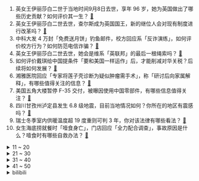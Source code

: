 1. 英女王伊丽莎白二世于当地时间9月8日去世，享年 96 岁，她为英国做出了哪些历史贡献？如何评价其一生？ [:link:](https://www.zhihu.com/question/552517829)
2. 英女王伊丽莎白二世去世，查尔斯成为英国国王，新的继位人会对现有制度进行改革吗？ [:link:](https://www.zhihu.com/question/552518374)
3. 中科大发 4 万封「免费送月饼」钓鱼邮件，校方回应系「反诈演练」，如何评价校方行为？如何防范电信诈骗？ [:link:](https://www.zhihu.com/question/552415913)
4. 英女王伊丽莎白二世去世，她会是维系「英联邦」的最后一根绳索吗？ [:link:](https://www.zhihu.com/question/552518021)
5. 如何评价戴琪给中国提条件「要和美国一样运作」后，才能削减对华关税？后续将如何发展？ [:link:](https://www.zhihu.com/question/552440564)
6. 湘雅医院回应「专家将莲子壳诊断为疑似肿瘤需手术」，称「研讨后向家属解释」，有哪些值得关注的信息？ [:link:](https://www.zhihu.com/question/552475826)
7. 美国五角大楼暂停 F-35 交付，被曝因使用中国零部件，有哪些信息值得关注？ [:link:](https://www.zhihu.com/question/552401716)
8. 四川甘孜州泸定县发生 6.8 级地震，目前当地情况如何？你所在的地区有震感吗？ [:link:](https://www.zhihu.com/question/551889682)
9. 瑞士冬季室内供暖温度超 19 度重则可判 3 年，你对该法律有哪些看法？ [:link:](https://www.zhihu.com/question/552300295)
10. 女生海底捞就餐时「噎食身亡」，门店回应「全力配合调查」，事故原因是什么？噎食时有哪些自救办法？ [:link:](https://www.zhihu.com/question/552448534)
<details>
<summary>11 ~ 20</summary>

11. 如何看待画家方力钧画的袁隆平？是否涉嫌丑化袁隆平？ [:link:](https://www.zhihu.com/question/552458975)
12. 如何看待曹德旺谈特斯拉在华建厂时说“中国人还剩下吃苦耐劳的精神，可以在国际上与人竞争”？ [:link:](https://www.zhihu.com/question/552430765)
13. 美媒称查尔斯继位成为英国国王，他能否赢得英国民众的爱戴并接得住女王的重担？ [:link:](https://www.zhihu.com/question/552519279)
14. 如何看待中国运营商不支持美版iPhone14? [:link:](https://www.zhihu.com/question/552477455)
15. 湘雅医院专家将莲子壳诊断为肿瘤，要求住院做手术，如何看待此事？涉事医生要承担哪些法律责任？ [:link:](https://www.zhihu.com/question/552378165)
16. 普京称「国际关系体系已发生不可逆转的结构性变化」，如何解读？变化表现在哪些方面？ [:link:](https://www.zhihu.com/question/552367732)
17. 你怎么看打《王者荣耀》从头到尾只玩一个英雄的人？ [:link:](https://www.zhihu.com/question/299758752)
18. 孩子爱看杂书，却不爱读经典书籍，应该如何进行引导？ [:link:](https://www.zhihu.com/question/550479230)
19. 2022 年「雨果奖」揭晓，大奖又一次全是女作者，这一结果是为了迎合「政治正确」吗？哪些信息值得关注？ [:link:](https://www.zhihu.com/question/552115363)
20. 22-23 赛季欧联曼联0:1皇家社会，如何评价这场比赛？ [:link:](https://www.zhihu.com/question/552521596)
</details>
<details>
<summary>21 ~ 30</summary>

21. 韩国地方政府安排农村男性与东南亚女留学生相亲，引发较大争议后被叫停，如何看待此事？ [:link:](https://www.zhihu.com/question/552490719)
22. 如何看待由LPL官方授权的选手卡即将发售？99元一包的价格你会买吗？ [:link:](https://www.zhihu.com/question/552409219)
23. 俄罗斯为什么不强攻占领哈尔科夫？ [:link:](https://www.zhihu.com/question/552413678)
24. 如何评价 hanser ？ [:link:](https://www.zhihu.com/question/546605522)
25. AirPods Pro2 发布的同时还推出一根挂绳，售价 98 元，会像当时的「抛光布」一样真香吗？ [:link:](https://www.zhihu.com/question/552405727)
26. 我们人类文明最终要去向哪里? [:link:](https://www.zhihu.com/question/549137630)
27. 《苍兰诀》改编的真的比原著好吗？ [:link:](https://www.zhihu.com/question/550009350)
28. 读专科会有前途吗? [:link:](https://www.zhihu.com/question/552417708)
29. 可以听听你们高考的遗憾吗? [:link:](https://www.zhihu.com/question/549447547)
30. 30岁以后还没有财富自由算失败吗？ [:link:](https://www.zhihu.com/question/551698997)
</details>
<details>
<summary>31 ~ 40</summary>

31. 为什么藏族很多人去当喇嘛？ [:link:](https://www.zhihu.com/question/20758030)
32. 有序和无序之间有明确的界限吗？ [:link:](https://www.zhihu.com/question/492240232)
33. 如何看待三亚一名 00 后老板中秋扣员工 50 % 工资打进员工父母账户代尽孝？这一做法是否合理？ [:link:](https://www.zhihu.com/question/552294271)
34. 爸妈要男朋友全款买房并考上公务员才肯见他第一面，我该怎么办？ [:link:](https://www.zhihu.com/question/550231926)
35. 怎样可以让孩子知道做一顿饭其实很辛苦，并且能让孩子主动愿意帮助父母一起完成做饭的事？ [:link:](https://www.zhihu.com/question/551873208)
36. 如何看待 RNG 惊险晋级世界赛后余霜「HZ」博文引起的争议？ [:link:](https://www.zhihu.com/question/552021657)
37. 玲娜贝儿被指穿「左衽丧服」，业内人士称不算汉服，左衽有什么说法？卡通人物的中式服装需要参考传统文化吗？ [:link:](https://www.zhihu.com/question/552385059)
38. 《隐入尘烟》里面海清可能是什么病？治疗需要多少钱？ [:link:](https://www.zhihu.com/question/544655159)
39. 印度一医生「剖腹产时见胎儿不成熟又缝上」，如何从医学角度看待这一操作？会对胎儿和孕妇带来哪些影响？ [:link:](https://www.zhihu.com/question/552306412)
40. 为什么华为mate50只支持发送北斗短报文，不支持接收北斗短报文？ [:link:](https://www.zhihu.com/question/552122114)
</details>
<details>
<summary>41 ~ 50</summary>

41. 老公是数学老师，天天逼一年级的女儿背加法口诀，女儿天天哭，入学前真的必须要会背加法口诀吗？ [:link:](https://www.zhihu.com/question/552056435)
42. 被宣告野外灭绝的长江鲟在湖北被发现，执法人员将其放归长江，这意味着什么？ [:link:](https://www.zhihu.com/question/552437981)
43. 欧洲央行宣布加息 75 个基点，距上次大幅加息时隔 23 年，将带来哪些影响？ [:link:](https://www.zhihu.com/question/552488339)
44. 如何评价赫敏的SPEW? [:link:](https://www.zhihu.com/question/491742588)
45. 2022 《英雄联盟》全球总决赛哪支队伍最有冠军相？ [:link:](https://www.zhihu.com/question/551917862)
46. 华为 mate 50 和 华为 mate 50 Pro的区别是什么？你有哪些选购建议？ [:link:](https://www.zhihu.com/question/552053906)
47. 为什么 xiaohu 打上单就厉害，打中单味儿就这么冲呢？ [:link:](https://www.zhihu.com/question/551921522)
48. 你们有过被好朋友借钱的经历吗？ [:link:](https://www.zhihu.com/question/552011776)
49. 读书高学历出来和早入社会出来，哪种更好？ [:link:](https://www.zhihu.com/question/552203541)
50. 脑洞：如果丧尸爆发了，你应该怎样生活？ [:link:](https://www.zhihu.com/question/268471246)
</details><details>
<summary>bilibili</summary>

1. 科目三:王牌空战 [:link:](//www.bilibili.com/video/BV1SU4y1z7aC)
2. 帅小伙花三天时间，终于把这个超级大麻球做出来了！ [:link:](//www.bilibili.com/video/BV1jP4y1Z7eo)
3. 三农其实很有前途。 [:link:](//www.bilibili.com/video/BV1He4y1o7bB)
4. 《奇怪的小店》 [:link:](//www.bilibili.com/video/BV13K411f7dB)
5. 真…弹力人？【不落地舞】 [:link:](//www.bilibili.com/video/BV1wa411G7Wj)
6. 祖 传 手 艺 [:link:](//www.bilibili.com/video/BV1BG4y1B7Jt)
7. PDD看2000-2009华语金曲榜 前50要跪着看！恐怖如斯！ [:link:](//www.bilibili.com/video/BV13D4y1q77X)
8. 我宣布贵阳烙锅可以完胜韩国烤肉！飞儿都把这家店菜单背下来了【怎么这么值ep49-857烙锅】 [:link:](//www.bilibili.com/video/BV1Ye4y1o7pr)
9. 第一次打扮成男友最喜欢的样子！结果居然... [:link:](//www.bilibili.com/video/BV18e41137pk)
10. 千年传承老玩意，中华智慧代代传 [:link:](//www.bilibili.com/video/BV1hG4y167Xb)
<details>
<summary>11 ~ 20</summary>

11. 大！脑 ！充！ 血！ [:link:](//www.bilibili.com/video/BV1de411g7U6)
12. 开学你妈叫你起床 [:link:](//www.bilibili.com/video/BV1uG411V7Gm)
13. 格斗运动员最怕什么不是强大的对手而是赛前不让喝水，林荷琴vs平田树赛前36小时备战记录。 [:link:](//www.bilibili.com/video/BV1pa41137zp)
14. 狗狗太爱干净有时候真的很麻烦 [:link:](//www.bilibili.com/video/BV1fD4y1B7qz)
15. 你遇到过这种局吗？ [:link:](//www.bilibili.com/video/BV1Ue4y1d7sa)
16. 中国土狗 个个都是身怀绝技 [:link:](//www.bilibili.com/video/BV1FB4y137cM)
17. 连环反整蛊！故意让女友在豪宅打碎价值5万的古董？再在她面前穿黑丝！ [:link:](//www.bilibili.com/video/BV1cU4y167s8)
18. 【折纸】12年前的我vs现在的我 [:link:](//www.bilibili.com/video/BV1yP411V7az)
19. 《须弥旅行者丢人图鉴》 [:link:](//www.bilibili.com/video/BV1Dd4y1g7uH)
20. 《崩坏3》全新S级角色李素裳「玉骑士·月痕」预告 [:link:](//www.bilibili.com/video/BV1Ad4y1376N)
</details>
<details>
<summary>21 ~ 30</summary>

21. “这群人 就是爽文都不敢这么编！” [:link:](//www.bilibili.com/video/BV1ZG4y1B77E)
22. 当老公破产负债80万，女人决定离家出走 [:link:](//www.bilibili.com/video/BV1ve4y1Y7LL)
23. 食品安全的最后一片舆论阵地，我们寸步不让！ [:link:](//www.bilibili.com/video/BV18Y4y1M7Vp)
24. 好累，被四个男生喜欢。 [:link:](//www.bilibili.com/video/BV1Bd4y1g71t)
25. 《    无    缝    衔    接    》 [:link:](//www.bilibili.com/video/BV1ee4y1h7vM)
26. “嘎版”《战狼》好看吗？《中华兵王》吐槽 [:link:](//www.bilibili.com/video/BV1cD4y1q72D)
27. 压力大，容易emo，做什么事都没有兴趣，强烈建议看看这部电影 [:link:](//www.bilibili.com/video/BV1Fg411S7xG)
28. 当你玩弄狐狸尾巴后 [:link:](//www.bilibili.com/video/BV1t14y1e7sC)
29. 我的致郁系男友！ [:link:](//www.bilibili.com/video/BV1jP4y1Z781)
30. 【原神整活】提纳里：你草元素是这么反应的？（有反应了） [:link:](//www.bilibili.com/video/BV12U4y1B7rR)
</details>
<details>
<summary>31 ~ 40</summary>

31. 自由潜让我实现了“捡手机自由”😂 [:link:](//www.bilibili.com/video/BV1La41137b2)
32. 面点基础为0的蚊师傅能否做成功这道《冰皮月饼》？ [:link:](//www.bilibili.com/video/BV1VG411V7MA)
33. 老年大学手机课2 [:link:](//www.bilibili.com/video/BV1TD4y1z7Jq)
34. 朋友说我春夏一般，但秋冬绝了！ [:link:](//www.bilibili.com/video/BV1Je41137mv)
35. 海南岛：你礼貌吗？ [:link:](//www.bilibili.com/video/BV18B4y1g7xB)
36. 如何满分回答“你为什么喜欢我”？建议全文背诵。 [:link:](//www.bilibili.com/video/BV1H14y1e7iQ)
37. 记好啦，我叫碧瑶！～ [:link:](//www.bilibili.com/video/BV1mP4y1f7oB)
38. 天津.正阳春烤鸭店  厨子探店¥436 [:link:](//www.bilibili.com/video/BV1qW4y1q7nm)
39. 中秋节想送男朋友一台跑车 [:link:](//www.bilibili.com/video/BV11d4y1g75Q)
40. 原谅房东 [:link:](//www.bilibili.com/video/BV1ua41137YR)
</details>
<details>
<summary>41 ~ 50</summary>

41. 快四年没回中国，辗转31个小时，疫情回国全记录 [:link:](//www.bilibili.com/video/BV1de411M7ZW)
42. 爱岗敬业石墩子，能量守恒诚不欺我！ [:link:](//www.bilibili.com/video/BV1ga41137PK)
43. 孩子：看清楚了，我只展示一遍 [:link:](//www.bilibili.com/video/BV1td4y1X7wH)
44. 生活不易，Jett卖艺 [:link:](//www.bilibili.com/video/BV1SW4y1q7At)
45. 花一年时间才找到的巨大玫瑰龙，掰开脑壳的瞬间，我惊呆了 [:link:](//www.bilibili.com/video/BV1sa411373Q)
46. 高坚果也会难过的… [:link:](//www.bilibili.com/video/BV1BU4y1z7rd)
47. 靠谱盘点144：最大串子！Uzi激情解说RNG冒泡赛，呼吸哥：终于不用卖票了！ [:link:](//www.bilibili.com/video/BV1xK411f7rh)
48. 家里突然来了只小猫 没想到... [:link:](//www.bilibili.com/video/BV1NB4y137e1)
49. 圆梦童年！挑战1W元通关美食大战老鼠！#2 [:link:](//www.bilibili.com/video/BV1WK411f7YQ)
50. 带着四小只，在新疆做了件有意义的事。 [:link:](//www.bilibili.com/video/BV1oP41137qF)
</details>
<details>
<summary>51 ~ 60</summary>

51. 【基德】中秋特辑：地球和月亮竟然是双胞胎？！解开月球诞生之谜 [:link:](//www.bilibili.com/video/BV1GP4y1Z7S7)
52. 被宣告灭绝的长江鲟，重新在野外发现 [:link:](//www.bilibili.com/video/BV1wG4y1z71C)
53. 下面有请主持人和自己连线！ [:link:](//www.bilibili.com/video/BV1nG411V7eG)
54. 【短的发布会】iPhone14暗紫色让库克当场抖腿？灵动岛成功化解刘海焦虑 [:link:](//www.bilibili.com/video/BV1jW4y1B7Tq)
55. 希望这样的好人可以有好报，一生平安！ [:link:](//www.bilibili.com/video/BV1mP41137Si)
56. 食不食油饼！搁这排列组合呢？【阅片无数Ⅱ 59】 [:link:](//www.bilibili.com/video/BV1bY4y1M7KC)
57. 还记得当年被法官认出是初中同学的嫌犯吗？他的人生从此被改变！ [:link:](//www.bilibili.com/video/BV1Vd4y1X7FA)
58. 铁皮房隐居第三天，打扫房间准备长住，没想到又被拉去隔离了 [:link:](//www.bilibili.com/video/BV1Bt4y177AQ)
59. 脸都不要了？！ [:link:](//www.bilibili.com/video/BV15V4y1u7yR)
60. 总有些生命为治愈你而来 [:link:](//www.bilibili.com/video/BV1Qa41137iF)
</details>
<details>
<summary>61 ~ 70</summary>

61. 这就是换了7个主人的狗，恶犬还得恶犬治，来放黑豹 [:link:](//www.bilibili.com/video/BV13e4y1o78q)
62. 《明日方舟》EP -  Ensheath [:link:](//www.bilibili.com/video/BV1je41137RM)
63. 【阿斗】红袍女巫初登场，绝迹真龙重现江湖！美剧史诗巨作《权力的游戏》第6期 [:link:](//www.bilibili.com/video/BV1TG411V7UC)
64. 又又又地震了！我的猫又找不到了！！【突然更新的日常】 [:link:](//www.bilibili.com/video/BV1Me4y1a7TY)
65. 逃避，往往是不能解决任何问题的 [:link:](//www.bilibili.com/video/BV1sY4y1M7TN)
66. 阴阳两合，天地色变！ [:link:](//www.bilibili.com/video/BV1TG411V7K9)
67. 以为是好运气的开始～没想到是结束！ [:link:](//www.bilibili.com/video/BV1VB4y137wK)
68. 科 目 三 ？前 进 四 ！ [:link:](//www.bilibili.com/video/BV1Ad4y137Eh)
69. 「科技美学开箱」首发！华为Mate 50 Pro开箱体验 6799元起售、更有Mate 50 RS保时捷设计版12999元 [:link:](//www.bilibili.com/video/BV1xe41137Tj)
70. 美国加州最贵烤肉自助，帅小伙又飞了4456公里！！！ [:link:](//www.bilibili.com/video/BV1iP41137in)
</details>
<details>
<summary>71 ~ 80</summary>

71. 《小丑跳舞》剪纸创意版✨ [:link:](//www.bilibili.com/video/BV1Cd4y1g7PH)
72. 刑啊，给我唱小城夏天是吧？ [:link:](//www.bilibili.com/video/BV19t4y1j7Y2)
73. 在北京要饭都比别的地方多，学本事还是在大城市 [:link:](//www.bilibili.com/video/BV19Y4y1T7xn)
74. 等比例放大的小猫咪 [:link:](//www.bilibili.com/video/BV1PG4y1z7At)
75. 深夜街上最亮的星，温州馄饨车！老板：这车30岁了！ [:link:](//www.bilibili.com/video/BV1ct4y1E7ts)
76. 反正b站没人认识我 [:link:](//www.bilibili.com/video/BV12U4y1z7mA)
77. 只有我受伤的世界达成了 [:link:](//www.bilibili.com/video/BV1ud4y137F4)
78. 网课小丑是什么东西【梗指南】 [:link:](//www.bilibili.com/video/BV12d4y1g7cX)
79. 米 勒 饭 堂 [:link:](//www.bilibili.com/video/BV1gG411V7KK)
80. 诺手：快跑 这个牛头悟出领域了 你不是他对手！     上单牛头学会了上青铜 [:link:](//www.bilibili.com/video/BV1bP4y1Z7yQ)
</details>
<details>
<summary>81 ~ 90</summary>

81. [实景+3D]hanser邀你来厦门 [:link:](//www.bilibili.com/video/BV1iU4y1z7T5)
82. 【Doinb】游戏还未终结，梦想仍旧记叙！ [:link:](//www.bilibili.com/video/BV1xW4y1B7fi)
83. 姜还是老的辣 [:link:](//www.bilibili.com/video/BV1nK411f7WM)
84. 17岁到33岁，我的颜值变化！精髓在最后 [:link:](//www.bilibili.com/video/BV1NN4y1F7WM)
85. 【骆歆】现 场 直 击 呼 吸 哥 ！ [:link:](//www.bilibili.com/video/BV1QP4y1o7rK)
86. 苏烈：小飞棍来喽！ [:link:](//www.bilibili.com/video/BV1EP4y1Z7F2)
87. 这已经是我最小的斧头了！ [:link:](//www.bilibili.com/video/BV1JB4y137rt)
88. “无 障 碍 交 流” [:link:](//www.bilibili.com/video/BV15G411V7dW)
89. 【罗翔】恋物癖“犯病”能脱罪？内衣贼到底是犯罪还是犯病？ [:link:](//www.bilibili.com/video/BV1Wd4y1R7rt)
90. 来华30年，我终于拿到了中国绿卡！ [:link:](//www.bilibili.com/video/BV1f14y1W7BU)
</details>
<details>
<summary>91 ~ 100</summary>

91. 姐姐亲手捂死孪生妹妹，父母法庭求情，生命无力承受之痛 [:link:](//www.bilibili.com/video/BV13W4y1B7cG)
92. 挑战极限的吹糖表演 [:link:](//www.bilibili.com/video/BV1mg411U76b)
93. 关于我初中毕业10年，还要做教师节贺卡这件事 [:link:](//www.bilibili.com/video/BV1DG411G7rB)
94. 男人的快乐很简单！ [:link:](//www.bilibili.com/video/BV1Ce4y1h7yD)
95. 没有什么比人民的生命安全更值得背负！ [:link:](//www.bilibili.com/video/BV11U4y1z7vU)
96. 【半佛】贵州，与命运再战一局。 [:link:](//www.bilibili.com/video/BV1uP4y1Z7M7)
97. 《 变 态 的 大 兔 兔 增 加 了 》 [:link:](//www.bilibili.com/video/BV19g411S7DP)
98. 剧TOP：全员恶人！侦探女王的不朽经典《无人生还》 [:link:](//www.bilibili.com/video/BV1se41137t5)
99. 有些人天生就是主角 Vol.2 [:link:](//www.bilibili.com/video/BV1pd4y1X73W)
100. 【4K60FPS】许巍《曾经的你》中国鼓大合唱现场！曾梦想仗剑走天涯 [:link:](//www.bilibili.com/video/BV1qd4y1X7XY)
</details></details>